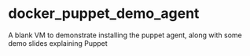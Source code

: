 # docker_puppet_demo_agent
A blank VM to demonstrate installing the puppet agent, along with some demo slides explaining Puppet
